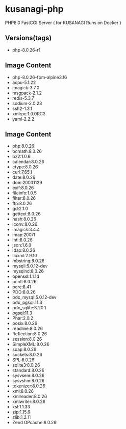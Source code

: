 # kusanagi-php
PHP8.0 FastCGI Server ( for KUSANAGI Runs on Docker )

## Versions(tags)
- php-8.0.26-r1

## Image Content
- php-8.0.26-fpm-alpine3.16
- acpu-5.1.22
- imagick-3.7.0
- msgpack-2.1.2
- redis-5.3.7
- sodium-2.0.23
- ssh2-1.3.1
- xmlrpc:1.0.0RC3
- yaml-2.2.2

## Image Content
- php:8.0.26
- bcmath:8.0.26
- bz2:1.0.6
- calendar:8.0.26
- ctype:8.0.26
- curl:7.65.1
- date:8.0.26
- dom:20031129
- exif:8.0.26
- fileinfo:1.0.5
- filter:8.0.26
- ftp:8.0.26
- gd:2.1.0
- gettext:8.0.26
- hash:8.0.26
- iconv:8.0.26
- imagick:3.4.4
- imap:2007f
- intl:8.0.26
- json:1.6.0
- ldap:8.0.26
- libxml:2.9.10
- mbstring:8.0.26
- mysqli:5.0.12-dev
- mysqlnd:8.0.26
- openssl:1.1.1d
- pcntl:8.0.26
- pcre:8.41
- PDO:8.0.26
- pdo_mysql:5.0.12-dev
- pdo_pgsql:11.3
- pdo_sqlite:3.20.1
- pgsql:11.3
- Phar:2.0.2
- posix:8.0.26
- readline:8.0.26
- Reflection:8.0.26
- session:8.0.26
- SimpleXML:8.0.26
- soap:8.0.26
- sockets:8.0.26
- SPL:8.0.26
- sqlite3:8.0.26
- standard:8.0.26
- sysvsem:8.0.26
- sysvshm:8.0.26
- tokenizer:8.0.26
- xml:8.0.26
- xmlreader:8.0.26
- xmlwriter:8.0.26
- xsl:1.1.33
- zip:1.15.6
- zlib:1.2.11
- Zend OPcache:8.0.26

